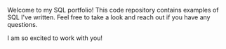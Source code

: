 Welcome to my SQL portfolio! This code repository contains examples of SQL I've written. Feel free to take a look and reach out if you have any questions.

I am so excited to work with you!
